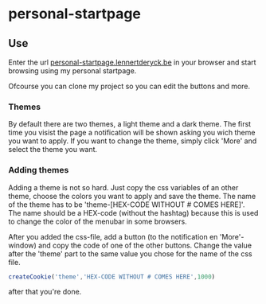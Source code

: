 # personal-startpage
## Use
Enter the url <a href="https://personal-startpage.lennertderyck.be" target="_blank" rel="noopener">personal-startpage.lennertderyck.be</a> in your browser and start browsing using my personal startpage.

Ofcourse you can clone my project so you can edit the buttons and more.

### Themes
By default there are two themes, a light theme and a dark theme. The first time you visist the page a notification will be shown asking you wich theme you want to apply. If you want to change the theme, simply click 'More' and select the theme you want.

### Adding themes
Adding a theme is not so hard.
Just copy the css variables of an other theme, choose the colors you want to apply and save the theme. The name of the theme has to be 'theme-[HEX-CODE WITHOUT # COMES HERE]'. The name should be a HEX-code (without the hashtag) because this is used to change the color of the menubar in some browsers.

After you added the css-file, add a button (to the notification en 'More'-window) and copy the code of one of the other buttons. Change the value after the 'theme' part to the same value you chose for the name of the css file.
```js
createCookie('theme','HEX-CODE WITHOUT # COMES HERE',1000)
```
after that you're done.
